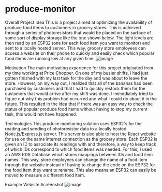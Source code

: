 # produce-monitor

Overall Project Idea
This is a project aimed at optimizing the availability of produce food items to customers in grocery stores. This is achieved through a series of photoresistors that would be placed on the surface of some sort of display storage like the one shown below. The light levels are then read by an ESP32 (one for each food item you want to monitor) and sent to a locally hosted server. This way, grocery store employees can access a website on their phone to quickly and easily check which popular food items are running low at any given time.
![image](https://github.com/cehrensperger/produce-monitor/assets/19954402/0b75e19e-a831-465d-8303-d95bc55615b6)

Motivation
The main motivating experience for this project originated from my time working at Price Chopper. On one of my busier shifts, I had just gotten finished with my last task for the day and was about to leave the store. However, on my way out, I realized that all of the bananas had been purchased by customers and that I had to quickly restock them for the customers that would arrive after my shift was done. I immediately tried to figure out why this problem had occurred and what I could do about it in the future. This resulted in the idea that if there was an easy way to check the status of popular produce food items without having to stop my current task, this would not have happened.

Technologies
This produce monitoring solution uses ESP32's for the reading and sending of photoresistor data to a locally hosted Node.js/Express.js server. This server is also able to host the React website for use on the same internet connection as the grocery store. Each ESP32 is given an ID to associate its readings with and therefore, a way to keep track of which IDs correspond to which food items was needed. For this, I used an AWS RDS Database which stores mappings between IDs and food item names. This way, store employees can change the name of a food item through the website instead of having to change the code on the ESP32 for the food item they want to rename. This also means an ESP32 can easily be moved to measure a different food item.

Example Website Screenshot
![image](https://github.com/cehrensperger/produce-monitor/assets/19954402/d6aabf6f-bf2c-4e74-a4cf-0960b6ac6f36)


